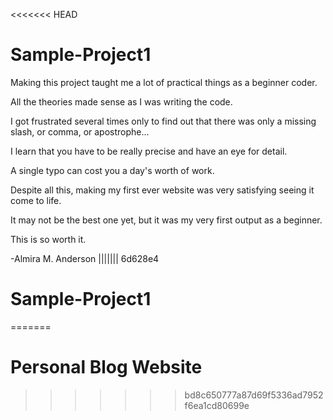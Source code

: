 <<<<<<< HEAD
# Sample-Project1

Making this project taught me a lot of practical things as a beginner coder.

All the theories made sense as I was writing the code.

I got frustrated several times only to find out that there was only a missing slash, or comma, or apostrophe...

I learn that you have to be really precise and have an eye for detail.

A single typo can cost you a day's worth of work.

Despite all this, making my first ever website was very satisfying seeing it come to life.

It may not be the best one yet, but it was my very first output as a beginner.

This is so worth it.

-Almira M. Anderson
||||||| 6d628e4
# Sample-Project1
=======
# Personal Blog Website
>>>>>>> bd8c650777a87d69f5336ad7952f6ea1cd80699e
